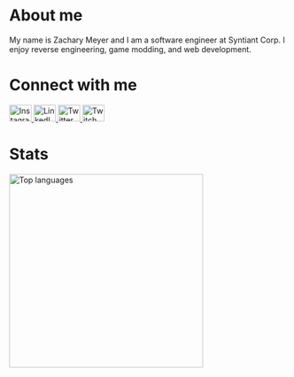 # About me

My name is Zachary Meyer and I am a software engineer at Syntiant Corp. I enjoy reverse engineering, game modding, and web development.

# Connect with me
<a href="https://instagram.com/absencelul" target="blank">
  <img src="https://raw.githubusercontent.com/rahuldkjain/github-profile-readme-generator/master/src/images/icons/Social/instagram.svg" alt="Instagram" height="30" width="40" />
</a>
<a href="https://linkedin.com/in/itiszac" target="blank">
  <img src="https://raw.githubusercontent.com/rahuldkjain/github-profile-readme-generator/master/src/images/icons/Social/linked-in-alt.svg" alt="LinkedIn" height="30" width="40" />
</a>
<a href="https://twitter.com/absencelul" target="blank">
  <img src="https://raw.githubusercontent.com/rahuldkjain/github-profile-readme-generator/master/src/images/icons/Social/twitter.svg" alt="Twitter" height="30" width="40" />
</a>
<a href="https://twitch.tv/absencelul" target="blank">
  <img src="https://raw.githubusercontent.com/rahuldkjain/github-profile-readme-generator/master/src/images/icons/Social/twitch.svg" alt="Twitch" height="30" width="40" />
</a>

# Stats
<a href="https://github.com/dannythompson901">
  <img width="350" src="https://github-readme-stats.vercel.app/api/top-langs/?username=itiszac&layout=compact&theme=react" alt="Top languages" />
</a>
